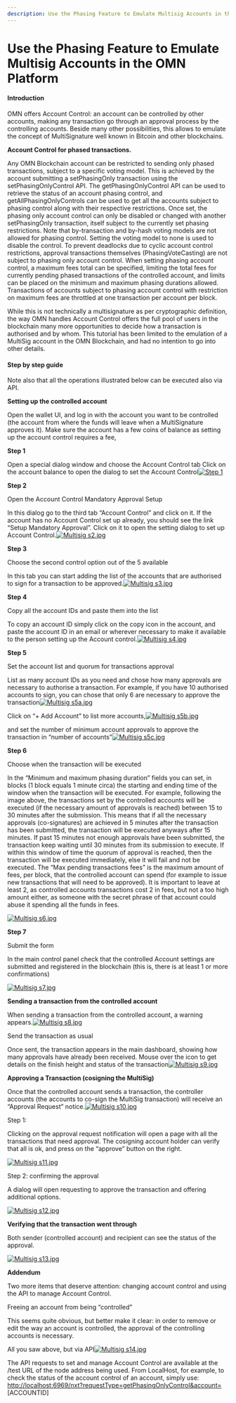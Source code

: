 ```yaml
---
description: Use the Phasing Feature to Emulate Multisig Accounts in the OMN Platform
---
```


# Use the Phasing Feature to Emulate Multisig Accounts in the OMN Platform

####  Introduction

OMN offers Account Control: an account can be controlled by other accounts, making any transaction go through an approval process by the controlling accounts. Beside many other possibilities, this allows to emulate the concept of MultiSignature well known in Bitcoin and other blockchains.

**Account Control for phased transactions.**

Any OMN Blockchain account can be restricted to sending only phased transactions, subject to a specific voting model. This is achieved by the account submitting a setPhasingOnly transaction using the setPhasingOnlyControl API. The getPhasingOnlyControl API can be used to retrieve the status of an account phasing control, and getAllPhasingOnlyControls can be used to get all the accounts subject to phasing control along with their respective restrictions. Once set, the phasing only account control can only be disabled or changed with another setPhasingOnly transaction, itself subject to the currently set phasing restrictions. Note that by-transaction and by-hash voting models are not allowed for phasing control. Setting the voting model to none is used to disable the control. To prevent deadlocks due to cyclic account control restrictions, approval transactions themselves \(PhasingVoteCasting\) are not subject to phasing only account control. When setting phasing account control, a maximum fees total can be specified, limiting the total fees for currently pending phased transactions of the controlled account, and limits can be placed on the minimum and maximum phasing durations allowed. Transactions of accounts subject to phasing account control with restriction on maximum fees are throttled at one transaction per account per block.

While this is not technically a multisignature as per cryptographic definition, the way OMN handles Account Control offers the full pool of users in the blockchain many more opportunities to decide how a transaction is authorised and by whom. This tutorial has been limited to the emulation of a MultiSig account in the OMN Blockchain, and had no intention to go into other details.

#### Step by step guide

Note also that all the operations illustrated below can be executed also via API.

**Setting up the controlled account**

Open the wallet UI, and log in with the account you want to be controlled \(the account from where the funds will leave when a MultiSignature approves it\). Make sure the account has a few coins of balance as setting up the account control requires a fee,

**Step 1**

Open a special dialog window and choose the Account Control tab Click on the account balance to open the dialog to set the Account Control[![Step 1](https://nxtdocs.jelurida.com/images/thumb/b/bb/Multisig_s1.jpg/400px-Multisig_s1.jpg)](https://nxtdocs.jelurida.com/File:Multisig_s1.jpg)

**Step 2**

Open the Account Control Mandatory Approval Setup

In this dialog go to the third tab “Account Control” and click on it. If the account has no Account Control set up already, you should see the link “Setup Mandatory Approval”. Click on it to open the setting dialog to set up Account Control.[![Multisig s2.jpg](https://nxtdocs.jelurida.com/images/thumb/a/ac/Multisig_s2.jpg/400px-Multisig_s2.jpg)](https://nxtdocs.jelurida.com/File:Multisig_s2.jpg)

**Step 3**

Choose the second control option out of the 5 available

In this tab you can start adding the list of the accounts that are authorised to sign for a transaction to be approved.[![Multisig s3.jpg](https://nxtdocs.jelurida.com/images/thumb/d/df/Multisig_s3.jpg/400px-Multisig_s3.jpg)](https://nxtdocs.jelurida.com/File:Multisig_s3.jpg)

**Step 4**

Copy all the account IDs and paste them into the list

To copy an account ID simply click on the copy icon in the account, and paste the account ID in an email or wherever necessary to make it available to the person setting up the Account control.[![Multisig s4.jpg](https://nxtdocs.jelurida.com/images/thumb/a/af/Multisig_s4.jpg/400px-Multisig_s4.jpg)](https://nxtdocs.jelurida.com/File:Multisig_s4.jpg)

**Step 5**

Set the account list and quorum for transactions approval

  
List as many account IDs as you need and chose how many approvals are necessary to authorise a transaction. For example, if you have 10 authorised accounts to sign, you can chose that only 6 are necessary to approve the transaction[![Multisig s5a.jpg](https://nxtdocs.jelurida.com/images/thumb/e/e5/Multisig_s5a.jpg/400px-Multisig_s5a.jpg)](https://nxtdocs.jelurida.com/File:Multisig_s5a.jpg)

Click on “+ Add Account” to list more accounts,[![Multisig s5b.jpg](https://nxtdocs.jelurida.com/images/thumb/a/ac/Multisig_s5b.jpg/400px-Multisig_s5b.jpg)](https://nxtdocs.jelurida.com/File:Multisig_s5b.jpg)

and set the number of minimum account approvals to approve the transaction in “number of accounts”[![Multisig s5c.jpg](https://nxtdocs.jelurida.com/images/thumb/3/35/Multisig_s5c.jpg/400px-Multisig_s5c.jpg)](https://nxtdocs.jelurida.com/File:Multisig_s5c.jpg)

**Step 6**

Choose when the transaction will be executed

In the “Minimum and maximum phasing duration” fields you can set, in blocks \(1 block equals 1 minute circa\) the starting and ending time of the window when the transaction will be executed. For example, following the image above, the transactions set by the controlled accounts will be executed \(if the necessary amount of approvals is reached\) between 15 to 30 minutes after the submission. This means that if all the necessary approvals \(co-signatures\) are achieved in 5 minutes after the transaction has been submitted, the transaction will be executed anyways after 15 minutes. If past 15 minutes not enough approvals have been submitted, the transaction keep waiting until 30 minutes from its submission to execute. If within this window of time the quorum of approval is reached, then the transaction will be executed immediately, else it will fail and not be executed. The “Max pending transactions fees” is the maximum amount of fees, per block, that the controlled account can spend \(for example to issue new transactions that will need to be approved\). It is important to leave at least 2, as controlled accounts transactions cost 2 in fees, but not a too high amount either, as someone with the secret phrase of that account could abuse it spending all the funds in fees.

  
[![Multisig s6.jpg](https://nxtdocs.jelurida.com/images/thumb/b/ba/Multisig_s6.jpg/400px-Multisig_s6.jpg)](https://nxtdocs.jelurida.com/File:Multisig_s6.jpg)

**Step 7**

Submit the form

In the main control panel check that the controlled Account settings are submitted and registered in the blockchain \(this is, there is at least 1 or more confirmations\)

  
[![Multisig s7.jpg](https://nxtdocs.jelurida.com/images/b/bd/Multisig_s7.jpg)](https://nxtdocs.jelurida.com/File:Multisig_s7.jpg)

**Sending a transaction from the controlled account**

When sending a transaction from the controlled account, a warning appears.[![Multisig s8.jpg](https://nxtdocs.jelurida.com/images/thumb/4/45/Multisig_s8.jpg/400px-Multisig_s8.jpg)](https://nxtdocs.jelurida.com/File:Multisig_s8.jpg)

Send the transaction as usual

Once sent, the transaction appears in the main dashboard, showing how many approvals have already been received. Mouse over the icon to get details on the finish height and status of the transaction[![Multisig s9.jpg](https://nxtdocs.jelurida.com/images/thumb/d/d2/Multisig_s9.jpg/400px-Multisig_s9.jpg)](https://nxtdocs.jelurida.com/File:Multisig_s9.jpg)

**Approving a Transaction \(cosigning the MultiSig\)**

Once that the controlled account sends a transaction, the controller accounts \(the accounts to co-sign the MultiSig transaction\) will receive an “Approval Request” notice.[![Multisig s10.jpg](https://nxtdocs.jelurida.com/images/6/60/Multisig_s10.jpg)](https://nxtdocs.jelurida.com/File:Multisig_s10.jpg)

Step 1:

Clicking on the approval request notification will open a page with all the transactions that need approval. The cosigning account holder can verify that all is ok, and press on the “approve” button on the right.

  
[![Multisig s11.jpg](https://nxtdocs.jelurida.com/images/thumb/e/e5/Multisig_s11.jpg/400px-Multisig_s11.jpg)](https://nxtdocs.jelurida.com/File:Multisig_s11.jpg)

  
Step 2: confirming the approval

A dialog will open requesting to approve the transaction and offering additional options.

  
[![Multisig s12.jpg](https://nxtdocs.jelurida.com/images/thumb/c/c2/Multisig_s12.jpg/400px-Multisig_s12.jpg)](https://nxtdocs.jelurida.com/File:Multisig_s12.jpg)

**Verifying that the transaction went through**

Both sender \(controlled account\) and recipient can see the status of the approval.

  
[![Multisig s13.jpg](https://nxtdocs.jelurida.com/images/thumb/1/1b/Multisig_s13.jpg/400px-Multisig_s13.jpg)](https://nxtdocs.jelurida.com/File:Multisig_s13.jpg)

**Addendum**

Two more items that deserve attention: changing account control and using the API to manage Account Control.

  
Freeing an account from being “controlled”

This seems quite obvious, but better make it clear: in order to remove or edit the way an account is controlled, the approval of the controlling accounts is necessary.

  
All you saw above, but via API[![Multisig s14.jpg](https://nxtdocs.jelurida.com/images/thumb/1/10/Multisig_s14.jpg/400px-Multisig_s14.jpg)](https://nxtdocs.jelurida.com/File:Multisig_s14.jpg)

The API requests to set and manage Account Control are available at the /test URL of the node address being used. From LocalHost, for example, to check the status of the account control of an account, simply use: [http://localhost:6969/nxt?requestType=getPhasingOnlyControl&account=](%20http://localhost:6969/nxt?requestType=getPhasingOnlyControl&account=)\[ACCOUNTID\]

